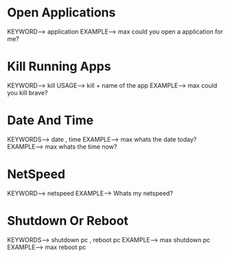 # Open Applications
KEYWORD--> application
EXAMPLE--> max could you open a application for me?

# Kill Running Apps
KEYWORD--> kill
USAGE--> kill + name of the app
EXAMPLE--> max could you kill brave?

# Date And Time
KEYWORDS--> date , time
EXAMPLE--> max whats the date today?
EXAMPLE--> max whats the time now?

# NetSpeed
KEYWORD--> netspeed
EXAMPLE--> Whats my netspeed?

# Shutdown Or Reboot
KEYWORDS--> shutdown pc , reboot pc
EXAMPLE--> max shutdown pc
EXAMPLE--> max reboot pc